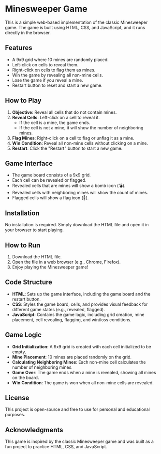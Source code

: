 # Minesweeper Game

This is a simple web-based implementation of the classic Minesweeper game. The game is built using HTML, CSS, and JavaScript, and it runs directly in the browser.

## Features

- A 9x9 grid where 10 mines are randomly placed.
- Left-click on cells to reveal them.
- Right-click on cells to flag them as mines.
- Win the game by revealing all non-mine cells.
- Lose the game if you reveal a mine.
- Restart button to reset and start a new game.

## How to Play

1. **Objective**: Reveal all cells that do not contain mines.
2. **Reveal Cells**: Left-click on a cell to reveal it.
   - If the cell is a mine, the game ends.
   - If the cell is not a mine, it will show the number of neighboring mines.
3. **Flag Mines**: Right-click on a cell to flag or unflag it as a mine.
4. **Win Condition**: Reveal all non-mine cells without clicking on a mine.
5. **Restart**: Click the "Restart" button to start a new game.

## Game Interface

- The game board consists of a 9x9 grid.
- Each cell can be revealed or flagged.
- Revealed cells that are mines will show a bomb icon (💣).
- Revealed cells with neighboring mines will show the count of mines.
- Flagged cells will show a flag icon (🚩).

## Installation

No installation is required. Simply download the HTML file and open it in your browser to start playing.

## How to Run

1. Download the HTML file.
2. Open the file in a web browser (e.g., Chrome, Firefox).
3. Enjoy playing the Minesweeper game!

## Code Structure

- **HTML**: Sets up the game interface, including the game board and the restart button.
- **CSS**: Styles the game board, cells, and provides visual feedback for different game states (e.g., revealed, flagged).
- **JavaScript**: Contains the game logic, including grid creation, mine placement, cell revealing, flagging, and win/loss conditions.

## Game Logic

- **Grid Initialization**: A 9x9 grid is created with each cell initialized to be empty.
- **Mine Placement**: 10 mines are placed randomly on the grid.
- **Calculating Neighboring Mines**: Each non-mine cell calculates the number of neighboring mines.
- **Game Over**: The game ends when a mine is revealed, showing all mines on the board.
- **Win Condition**: The game is won when all non-mine cells are revealed.

## License

This project is open-source and free to use for personal and educational purposes.

## Acknowledgments

This game is inspired by the classic Minesweeper game and was built as a fun project to practice HTML, CSS, and JavaScript.
